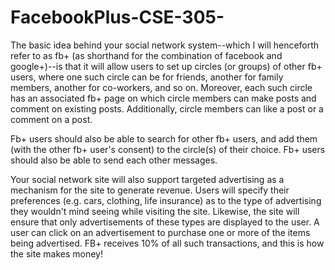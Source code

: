 # FacebookPlus-CSE-305-
The basic idea behind your social network system--which I will henceforth refer to as fb+ (as shorthand for the combination of facebook and google+)--is that it will allow users to set up circles (or groups) of other fb+ users, where one such circle can be for friends, another for family members, another for co-workers, and so on. Moreover, each such circle has an associated fb+ page on which circle members can make posts and comment on existing posts. Additionally, circle members can like a post or a comment on a post.

Fb+ users should also be able to search for other fb+ users, and add them (with the other fb+ user's consent) to the circle(s) of their choice. Fb+ users should also be able to send each other messages.

Your social network site will also support targeted advertising as a mechanism for the site to generate revenue. Users will specify their preferences (e.g. cars, clothing, life insurance) as to the type of advertising they wouldn't mind seeing while visiting the site. Likewise, the site will ensure that only advertisements of these types are displayed to the user. A user can click on an advertisement to purchase one or more of the items being advertised. FB+ receives 10% of all such transactions, and this is how the site makes money!
